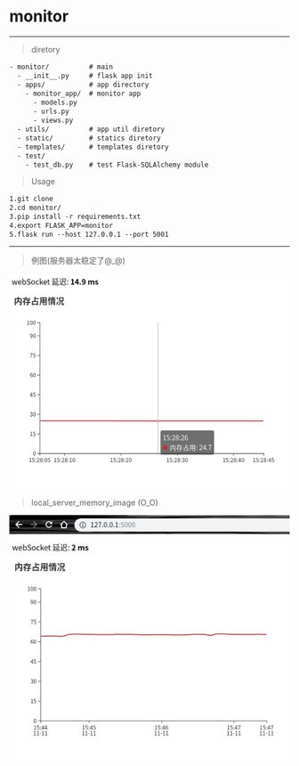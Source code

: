 # monitor
---
> diretory

```
- monitor/          # main
  - __init__.py     # flask app init
  - apps/           # app directory
    - monitor_app/  # monitor app
      - models.py
      - urls.py
      - views.py
  - utils/          # app util diretory
  - static/         # statics diretory
  - templates/      # templates diretory
  - test/
    - test_db.py    # test Flask-SQLAlchemy module
```

>Usage

```
1.git clone
2.cd monitor/
3.pip install -r requirements.txt
4.export FLASK_APP=monitor
5.flask run --host 127.0.0.1 --port 5001
```
---

> 例图(服务器太稳定了@_@)

![memory](/monitor/statics/memory.png)
> local_server_memory_image (O_O)

![memory](/monitor/statics/local_pc_memory.png)

